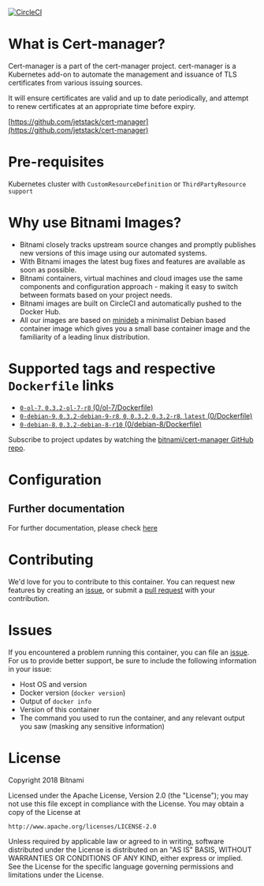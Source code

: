 [![CircleCI](https://circleci.com/gh/bitnami/bitnami-docker-cert-manager/tree/master.svg?style=shield)](https://circleci.com/gh/bitnami/bitnami-docker-cert-manager/tree/master)

# What is Cert-manager?

Cert-manager is a part of the cert-manager project.
cert-manager is a Kubernetes add-on to automate the management and issuance of TLS certificates from various issuing sources.

It will ensure certificates are valid and up to date periodically, and attempt to renew certificates at an appropriate time before expiry.

[https://github.com/jetstack/cert-manager](https://github.com/jetstack/cert-manager)

# Pre-requisites

Kubernetes cluster with `CustomResourceDefinition` or `ThirdPartyResource support`

# Why use Bitnami Images?

* Bitnami closely tracks upstream source changes and promptly publishes new versions of this image using our automated systems.
* With Bitnami images the latest bug fixes and features are available as soon as possible.
* Bitnami containers, virtual machines and cloud images use the same components and configuration approach - making it easy to switch between formats based on your project needs.
* Bitnami images are built on CircleCI and automatically pushed to the Docker Hub.
* All our images are based on [minideb](https://github.com/bitnami/minideb) a minimalist Debian based container image which gives you a small base container image and the familiarity of a leading linux distribution.

# Supported tags and respective `Dockerfile` links

* [`0-ol-7`, `0.3.2-ol-7-r8` (0/ol-7/Dockerfile)](https://github.com/bitnami/bitnami-docker-cert-manager/blob/0.3.2-ol-7-r8/0/ol-7/Dockerfile)
* [`0-debian-9`, `0.3.2-debian-9-r8`, `0`, `0.3.2`, `0.3.2-r8`, `latest` (0/Dockerfile)](https://github.com/bitnami/bitnami-docker-cert-manager/blob/0.3.2-debian-9-r8/0/Dockerfile)
* [`0-debian-8`, `0.3.2-debian-8-r10` (0/debian-8/Dockerfile)](https://github.com/bitnami/bitnami-docker-cert-manager/blob/0.3.2-debian-8-r10/0/debian-8/Dockerfile)

Subscribe to project updates by watching the [bitnami/cert-manager GitHub repo](https://github.com/bitnami/bitnami-docker-cert-manager).

# Configuration

## Further documentation

For further documentation, please check [here](https://github.com/jetstack/cert-manager/blob/master/docs)

# Contributing

We'd love for you to contribute to this container. You can request new features by creating an [issue](https://github.com/bitnami/bitnami-docker-cert-manager/issues), or submit a [pull request](https://github.com/bitnami/bitnami-docker-cert-manager/pulls) with your contribution.

# Issues

If you encountered a problem running this container, you can file an [issue](https://github.com/bitnami/bitnami-docker-cert-manager/issues). For us to provide better support, be sure to include the following information in your issue:

- Host OS and version
- Docker version (`docker version`)
- Output of `docker info`
- Version of this container
- The command you used to run the container, and any relevant output you saw (masking any sensitive information)

# License

Copyright 2018 Bitnami

Licensed under the Apache License, Version 2.0 (the "License");
you may not use this file except in compliance with the License.
You may obtain a copy of the License at

    http://www.apache.org/licenses/LICENSE-2.0

Unless required by applicable law or agreed to in writing, software
distributed under the License is distributed on an "AS IS" BASIS,
WITHOUT WARRANTIES OR CONDITIONS OF ANY KIND, either express or implied.
See the License for the specific language governing permissions and
limitations under the License.
